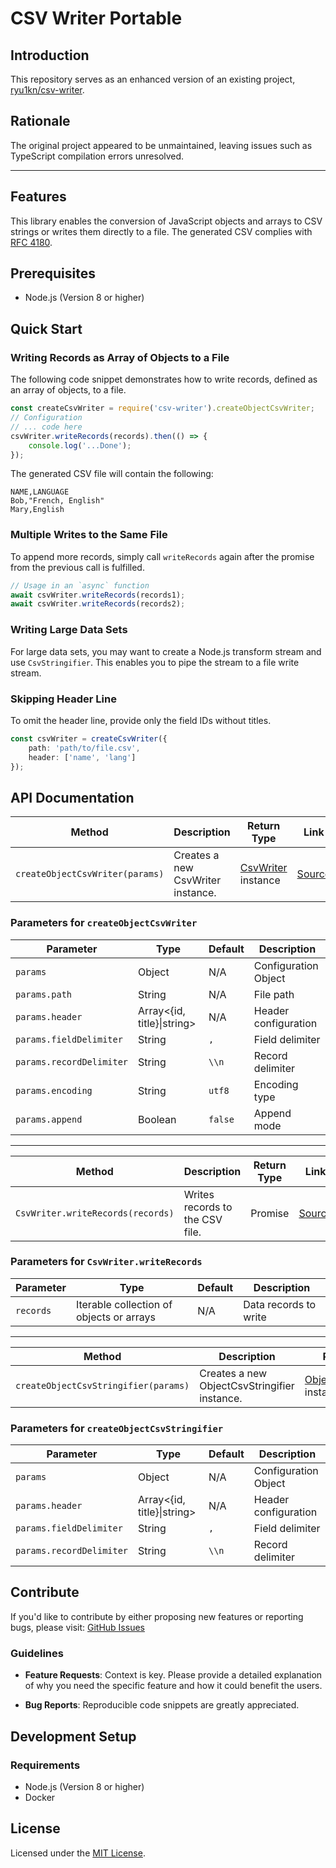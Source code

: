 # CSV Writer Portable

## Introduction

This repository serves as an enhanced version of an existing project, [ryu1kn/csv-writer](https://github.com/ryu1kn/csv-writer).

## Rationale

The original project appeared to be unmaintained, leaving issues such as TypeScript compilation errors unresolved.

---

## Features

This library enables the conversion of JavaScript objects and arrays to CSV strings or writes them directly to a file. The generated CSV complies with [RFC 4180](https://tools.ietf.org/html/rfc4180).

## Prerequisites

- Node.js (Version 8 or higher)

## Quick Start

### Writing Records as Array of Objects to a File

The following code snippet demonstrates how to write records, defined as an array of objects, to a file.

```ts
const createCsvWriter = require('csv-writer').createObjectCsvWriter;
// Configuration
// ... code here
csvWriter.writeRecords(records).then(() => {
    console.log('...Done');
});
```

The generated CSV file will contain the following:

```csv
NAME,LANGUAGE
Bob,"French, English"
Mary,English
```

### Multiple Writes to the Same File

To append more records, simply call `writeRecords` again after the promise from the previous call is fulfilled.

```ts
// Usage in an `async` function
await csvWriter.writeRecords(records1);
await csvWriter.writeRecords(records2);
```

### Writing Large Data Sets

For large data sets, you may want to create a Node.js transform stream and use `CsvStringifier`. This enables you to pipe the stream to a file write stream.

### Skipping Header Line

To omit the header line, provide only the field IDs without titles.

```ts
const csvWriter = createCsvWriter({
    path: 'path/to/file.csv',
    header: ['name', 'lang']
});
```

## API Documentation

| Method | Description | Return Type | Link |
|--------|-------------|-------------|------|
| `createObjectCsvWriter(params)` | Creates a new CsvWriter instance. | [CsvWriter](https://github.com/brakmic/csv-writer-portable/blob/main/src/lib/csv-writer.ts#L6) instance | [Source](https://github.com/brakmic/csv-writer-portable/blob/main/src/lib/csv-writer-factory.ts#L40) |

### Parameters for `createObjectCsvWriter`

| Parameter | Type | Default | Description |
|-----------|------|---------|-------------|
| `params`  | Object | N/A | Configuration Object |
| `params.path` | String | N/A | File path |
| `params.header` | Array<{id, title}\|string> | N/A | Header configuration |
| `params.fieldDelimiter` | String | `,` | Field delimiter |
| `params.recordDelimiter` | String | `\\n` | Record delimiter |
| `params.encoding` | String | `utf8` | Encoding type |
| `params.append` | Boolean | `false` | Append mode |

---

| Method | Description | Return Type | Link |
|--------|-------------|-------------|------|
| `CsvWriter.writeRecords(records)` | Writes records to the CSV file. | Promise<void> | [Source](https://github.com/brakmic/csv-writer-portable/blob/main/src/lib/csv-writer.ts#L16) |

### Parameters for `CsvWriter.writeRecords`

| Parameter | Type | Default | Description |
|-----------|------|---------|-------------|
| `records` | Iterable collection of objects or arrays | N/A | Data records to write |

---

| Method | Description | Return Type | Link |
|--------|-------------|-------------|------|
| `createObjectCsvStringifier(params)` | Creates a new ObjectCsvStringifier instance. | [ObjectCsvStringifier](https://github.com/brakmic/csv-writer-portable/blob/main/src/lib/csv-stringifiers/object.ts#L6) instance | [Source](https://github.com/brakmic/csv-writer-portable/blob/main/src/lib/csv-stringifier-factory.ts#L28) |

### Parameters for `createObjectCsvStringifier`

| Parameter | Type | Default | Description |
|-----------|------|---------|-------------|
| `params`  | Object | N/A | Configuration Object |
| `params.header` | Array<{id, title}\|string> | N/A | Header configuration |
| `params.fieldDelimiter` | String | `,` | Field delimiter |
| `params.recordDelimiter` | String | `\\n` | Record delimiter |

## Contribute

If you'd like to contribute by either proposing new features or reporting bugs, please visit: [GitHub Issues](https://github.com/brakmic/csv-writer-portable/issues)

### Guidelines

- **Feature Requests**: Context is key. Please provide a detailed explanation of why you need the specific feature and how it could benefit the users.
  
- **Bug Reports**: Reproducible code snippets are greatly appreciated.

## Development Setup

### Requirements

- Node.js (Version 8 or higher)
- Docker

## License

Licensed under the [MIT License](./LICENSE).
